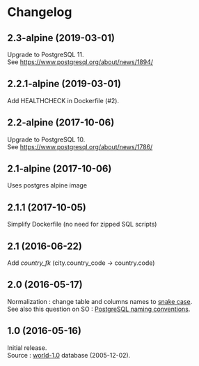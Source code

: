 # Changelog

## 2.3-alpine (2019-03-01)
Upgrade to PostgreSQL 11.  
See https://www.postgresql.org/about/news/1894/

## 2.2.1-alpine (2019-03-01)
Add HEALTHCHECK in Dockerfile (#2).

## 2.2-alpine (2017-10-06)
Upgrade to PostgreSQL 10.  
See https://www.postgresql.org/about/news/1786/ 

## 2.1-alpine (2017-10-06)
Uses postgres alpine image

## 2.1.1 (2017-10-05)
Simplify Dockerfile (no need for zipped SQL scripts)

## 2.1 (2016-06-22)
Add _country_fk_ (city.country_code -> country.code)

## 2.0 (2016-05-17)
Normalization : change table and columns names to [snake case](https://en.wikipedia.org/wiki/Snake_case).  
See also this question on SO : [PostgreSQL naming conventions](http://stackoverflow.com/questions/2878248/postgresql-naming-conventions). 

## 1.0 (2016-05-16)
Initial release.  
Source : [world-1.0](http://pgfoundry.org/frs/shownotes.php?release_id=366) database (2005-12-02).
